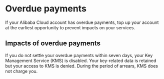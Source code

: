 # Overdue payments

If your Alibaba Cloud account has overdue payments, top up your account at the earliest opportunity to prevent impacts on your services.

## Impacts of overdue payments

If you do not settle your overdue payments within seven days, your Key Management Service \(KMS\) is disabled. Your key-related data is retained but your access to KMS is denied. During the period of arrears, KMS does not charge you.

